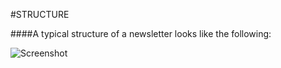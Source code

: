 #STRUCTURE

####A typical structure of a newsletter looks like the following:

![Screenshot](../img/newsletter-structure-graph.png)
